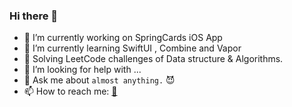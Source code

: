 ### Hi there 👋

- 🔭 I’m currently working on SpringCards iOS App
- 🌱 I’m currently learning SwiftUI , Combine and Vapor
- 👯 Solving LeetCode challenges of Data structure & Algorithms.
- 🤔 I’m looking for help with ...
- 💬 Ask me about `almost anything.` 😈
- 📫 How to reach me: [📧](mailto:marina.mam.riad@gmail.com)
